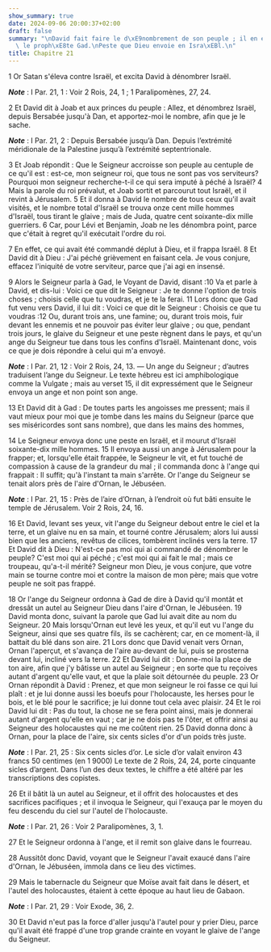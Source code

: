 ```yaml
---
show_summary: true
date: 2024-09-06 20:00:37+02:00
draft: false
summary: "\nDavid fait faire le d\xE9nombrement de son peuple ; il en est repris par\
  \ le proph\xE8te Gad.\nPeste que Dieu envoie en Isra\xEBl.\n"
title: Chapitre 21
---
```





1 Or Satan s'éleva contre Israël, et excita David à dénombrer Israël.

***Note*** :  I Par. 21, 1 : Voir 2 Rois, 24, 1 ; 1 Paralipomènes, 27, 24.

2 Et David dit à Joab et aux princes du peuple : Allez, et dénombrez Israël, depuis Bersabée jusqu'à Dan, et apportez-moi le nombre, afin que je le sache.

***Note*** :  I Par. 21, 2 : Depuis Bersabée jusqu’à Dan. Depuis l’extrémité méridionale de la Palestine jusqu’à l’extrémité septentrionale.

3 Et Joab répondit : Que le Seigneur accroisse son peuple au centuple de ce qu'il est : est-ce, mon seigneur roi, que tous ne sont pas vos serviteurs? Pourquoi mon seigneur recherche-t-il ce qui sera imputé à péché à Israël? 4 Mais la parole du roi prévalut, et Joab sortit et parcourut tout Israël, et il revint à Jérusalem. 5 Et il donna à David le nombre de tous ceux qu'il avait visités, et le nombre total d'Israël se trouva onze cent mille hommes d'Israël, tous tirant le glaive ; mais de Juda, quatre cent soixante-dix mille guerriers. 6 Car, pour Lévi et Benjamin, Joab ne les dénombra point, parce que c'était à regret qu'il exécutait l'ordre du roi.


7 En effet, ce qui avait été commandé déplut à Dieu, et il frappa Israël. 8 Et David dit à Dieu : J'ai péché grièvement en faisant cela. Je vous conjure, effacez l'iniquité de votre serviteur, parce que j'ai agi en insensé.


9 Alors le Seigneur parla à Gad, le Voyant de David, disant :10 Va et parle à David, et dis-lui : Voici ce que dit le Seigneur : Je te donne l'option de trois choses ; choisis celle que tu voudras, et je te la ferai. 11 Lors donc que Gad fut venu vers David, il lui dit : Voici ce que dit le Seigneur : Choisis ce que tu voudras :12 Ou, durant trois ans, une famine; ou, durant trois mois, fuir devant les ennemis et ne pouvoir pas éviter leur glaive ; ou que, pendant trois jours, le glaive du Seigneur et une peste règnent dans le pays, et qu'un ange du Seigneur tue dans tous les confins d'Israël. Maintenant donc, vois ce que je dois répondre à celui qui m'a envoyé.

***Note*** :  I Par. 21, 12 : Voir 2 Rois, 24, 13. ― Un ange du Seigneur ; d’autres traduisent l’ange du Seigneur. Le texte hébreu est ici amphibologique comme la Vulgate ; mais au verset 15, il dit expressément que le Seigneur envoya un ange et non point son ange.

13 Et David dit à Gad : De toutes parts les angoisses me pressent; mais il vaut mieux pour moi que je tombe dans les mains du Seigneur (parce que ses miséricordes sont sans nombre), que dans les mains des hommes,


14 Le Seigneur envoya donc une peste en Israël, et il mourut d'Israël soixante-dix mille hommes. 15 Il envoya aussi un ange à Jérusalem pour la frapper; et, lorsqu'elle était frappée, le Seigneur le vit, et fut touché de compassion à cause de la grandeur du mal ; il commanda donc à l'ange qui frappait : Il suffit; qu'à l'instant ta main s'arrête. Or l'ange du Seigneur se tenait alors près de l'aire d'Ornan, le Jébuséen.

***Note*** :  I Par. 21, 15 : Près de l’aire d’Ornan, à l’endroit où fut bâti ensuite le temple de Jérusalem. Voir 2 Rois, 24, 16.

16 Et David, levant ses yeux, vit l'ange du Seigneur debout entre le ciel et la terre, et un glaive nu en sa main, et tourné contre Jérusalem; alors lui aussi bien que les anciens, revêtus de cilices, tombèrent inclinés vers la terre. 17 Et David dit à Dieu : N'est-ce pas moi qui ai commandé de dénombrer le peuple? C'est moi qui ai péché ; c'est moi qui ai fait le mal ; mais ce troupeau, qu'a-t-il mérité? Seigneur mon Dieu, je vous conjure, que votre main se tourne contre moi et contre la maison de mon père; mais que votre peuple ne soit pas frappé.


18 Or l'ange du Seigneur ordonna à Gad de dire à David qu'il montât et dressât un autel au Seigneur Dieu dans l'aire d'Ornan, le Jébuséen. 19 David monta donc, suivant la parole que Gad lui avait dite au nom du Seigneur. 20 Mais lorsqu'Ornan eut levé les yeux, et qu'il eut vu l'ange du Seigneur, ainsi que ses quatre fils, ils se cachèrent; car, en ce moment-là, il battait du blé dans son aire. 21 Lors donc que David venait vers Ornan, Ornan l'aperçut, et s'avança de l'aire au-devant de lui, puis se prosterna devant lui, incliné vers la terre. 22 Et David lui dit : Donne-moi la place de ton aire, afin que j'y bâtisse un autel au Seigneur ; en sorte que tu reçoives autant d'argent qu'elle vaut, et que la plaie soit détournée du peuple. 23 Or Ornan répondit à David : Prenez, et que mon seigneur le roi fasse ce qui lui plaît : et je lui donne aussi les boeufs pour l'holocauste, les herses pour le bois, et le blé pour le sacrifice; je lui donne tout cela avec plaisir. 24 Et le roi David lui dit : Pas du tout, la chose
ne se fera point ainsi, mais je donnerai autant d'argent qu'elle en vaut ; car je ne dois pas te l'ôter, et offrir ainsi au Seigneur des holocaustes qui ne me coûtent rien. 25 David donna donc à Ornan, pour la place de l'aire, six cents sicles d'or d'un poids très juste.

***Note*** :  I Par. 21, 25 : Six cents sicles d’or. Le sicle d’or valait environ 43 francs 50 centimes (en 1 9000) Le texte de 2 Rois, 24, 24, porte cinquante sicles d’argent. Dans l’un des deux textes, le chiffre a été altéré par les transcriptions des copistes.

26 Et il bâtit là un autel au Seigneur, et il offrit des holocaustes et des sacrifices pacifiques ; et il invoqua le Seigneur, qui l'exauça par le moyen du feu descendu du ciel sur l'autel de l'holocauste.

***Note*** :  I Par. 21, 26 : Voir 2 Paralipomènes, 3, 1.

27 Et le Seigneur ordonna à l'ange, et il remit son glaive dans le fourreau.


28 Aussitôt donc David, voyant que le Seigneur l'avait exaucé dans l'aire d'Ornan, le Jébuséen, immola dans ce lieu des victimes.


29 Mais le tabernacle du Seigneur que Moïse avait fait dans le désert, et l'autel des holocaustes, étaient à cette époque au haut lieu de Gabaon.

***Note*** :  I Par. 21, 29 : Voir Exode, 36, 2.

30 Et David n'eut pas la force d'aller jusqu'à l'autel pour y prier Dieu, parce qu'il avait été frappé d'une trop grande crainte en voyant le glaive de l'ange du Seigneur.

